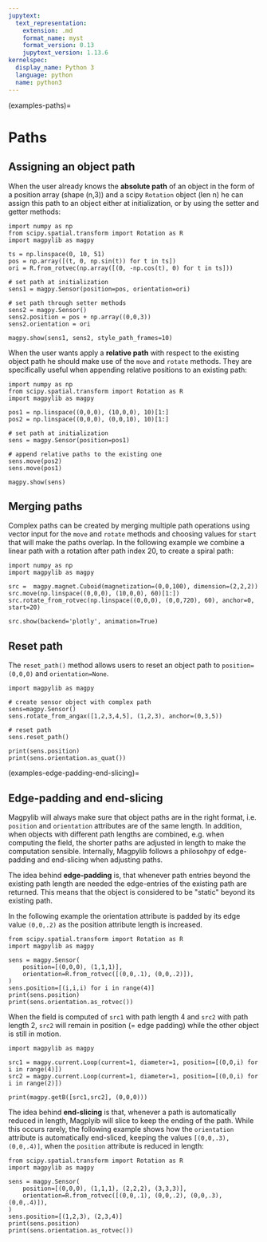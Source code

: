 ```yaml
---
jupytext:
  text_representation:
    extension: .md
    format_name: myst
    format_version: 0.13
    jupytext_version: 1.13.6
kernelspec:
  display_name: Python 3
  language: python
  name: python3
---
```


(examples-paths)=

# Paths

## Assigning an object path

When the user already knows the **absolute path** of an object in the form of a position array (shape (n,3)) and a scipy `Rotation` object (len n) he can assign this path to an object either at initialization, or by using the setter and getter methods:

```{code-cell} ipython3
import numpy as np
from scipy.spatial.transform import Rotation as R
import magpylib as magpy

ts = np.linspace(0, 10, 51)
pos = np.array([(t, 0, np.sin(t)) for t in ts])
ori = R.from_rotvec(np.array([(0, -np.cos(t), 0) for t in ts]))

# set path at initialization
sens1 = magpy.Sensor(position=pos, orientation=ori)

# set path through setter methods
sens2 = magpy.Sensor()
sens2.position = pos + np.array((0,0,3))
sens2.orientation = ori

magpy.show(sens1, sens2, style_path_frames=10)
```

When the user wants apply a **relative path** with respect to the existing object path he should make use of the `move` and `rotate` methods. They are specifically useful when appending relative positions to an existing path:

```{code-cell} ipython3
import numpy as np
from scipy.spatial.transform import Rotation as R
import magpylib as magpy

pos1 = np.linspace((0,0,0), (10,0,0), 10)[1:]
pos2 = np.linspace((0,0,0), (0,0,10), 10)[1:]

# set path at initialization
sens = magpy.Sensor(position=pos1)

# append relative paths to the existing one
sens.move(pos2)
sens.move(pos1)

magpy.show(sens)
```

## Merging paths

Complex paths can be created by merging multiple path operations using vector input for the `move` and `rotate` methods and choosing values for `start` that will make the paths overlap. In the following example we combine a linear path with a rotation after path index 20, to create a spiral path:

```{code-cell} ipython3
import numpy as np
import magpylib as magpy

src =  magpy.magnet.Cuboid(magnetization=(0,0,100), dimension=(2,2,2))
src.move(np.linspace((0,0,0), (10,0,0), 60)[1:])
src.rotate_from_rotvec(np.linspace((0,0,0), (0,0,720), 60), anchor=0, start=20)

src.show(backend='plotly', animation=True)
```

## Reset path

The `reset_path()` method allows users to reset an object path to `position=(0,0,0)` and `orientation=None`.

```{code-cell} ipython3
import magpylib as magpy

# create sensor object with complex path
sens=magpy.Sensor()
sens.rotate_from_angax([1,2,3,4,5], (1,2,3), anchor=(0,3,5))

# reset path
sens.reset_path()

print(sens.position)
print(sens.orientation.as_quat())
```

(examples-edge-padding-end-slicing)=

## Edge-padding and end-slicing

Magpylib will always make sure that object paths are in the right format, i.e. `position` and `orientation` attributes are of the same length. In addition, when objects with different path lengths are combined, e.g. when computing the field, the shorter paths are adjusted in length to make the computation sensible. Internally, Magpylib follows a philosohpy of edge-padding and end-slicing when adjusting paths.

The idea behind **edge-padding** is, that whenever path entries beyond the existing path length are needed the edge-entries of the existing path are returned. This means that the object is considered to be "static" beyond its existing path.

In the following example the orientation attribute is padded by its edge value `(0,0,.2)` as the position attribute length is increased.

```{code-cell} ipython3
from scipy.spatial.transform import Rotation as R
import magpylib as magpy

sens = magpy.Sensor(
    position=[(0,0,0), (1,1,1)],
    orientation=R.from_rotvec([(0,0,.1), (0,0,.2)]),
)
sens.position=[(i,i,i) for i in range(4)]
print(sens.position)
print(sens.orientation.as_rotvec())
```

When the field is computed of `src1` with path length 4 and `src2` with path length 2, `src2` will remain in position (= edge padding) while the other object is still in motion.

```{code-cell} ipython3
import magpylib as magpy

src1 = magpy.current.Loop(current=1, diameter=1, position=[(0,0,i) for i in range(4)])
src2 = magpy.current.Loop(current=1, diameter=1, position=[(0,0,i) for i in range(2)])

print(magpy.getB([src1,src2], (0,0,0)))
```

The idea behind **end-slicing** is that, whenever a path is automatically reduced in length, Magplyib will slice to keep the ending of the path. While this occurs rarely, the following example shows how the `orientation` attribute is automatically end-sliced, keeping the values `[(0,0,.3), (0,0,.4)]`, when the `position` attribute is reduced in length:

```{code-cell} ipython3
from scipy.spatial.transform import Rotation as R
import magpylib as magpy

sens = magpy.Sensor(
    position=[(0,0,0), (1,1,1), (2,2,2), (3,3,3)],
    orientation=R.from_rotvec([(0,0,.1), (0,0,.2), (0,0,.3), (0,0,.4)]),
)
sens.position=[(1,2,3), (2,3,4)]
print(sens.position)
print(sens.orientation.as_rotvec())
```
